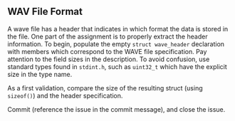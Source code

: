 ## WAV File Format 

A wave file has a header that indicates in which format the data is stored in the file. One part of the assignment is to properly extract the header information. To begin, populate the empty ```struct wave_header``` declaration with members which correspond to the WAVE file specification. Pay attention to the field sizes in the description. To avoid confusion, use standard types found in ```stdint.h```, such as ```uint32_t``` which have the explicit size in the type name.

As a first validation, compare the size of the resulting struct (using ```sizeof()```) and the header specification. 

Commit (reference the issue in the commit message), and close the issue.